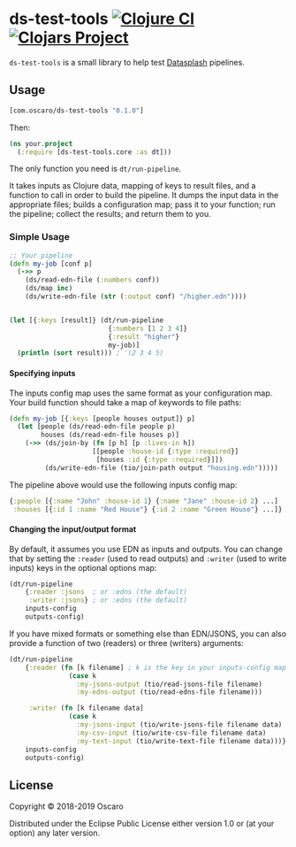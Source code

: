 # ds-test-tools [![Clojure CI](https://github.com/oscaro/ds-test-tools/actions/workflows/clojure.yml/badge.svg)](https://github.com/oscaro/ds-test-tools/actions/workflows/clojure.yml) [![Clojars Project](https://img.shields.io/clojars/v/com.oscaro/ds-test-tools.svg)](https://clojars.org/com.oscaro/ds-test-tools)


`ds-test-tools` is a small library to help test [Datasplash][] pipelines.

[Datasplash]: https://github.com/ngrunwald/datasplash

## Usage

```clojure
[com.oscaro/ds-test-tools "0.1.0"]
```

Then:

```clojure
(ns your.project
  (:require [ds-test-tools.core :as dt]))
```

The only function you need is `dt/run-pipeline`.

It takes inputs as Clojure data, mapping of keys to result files, and a
function to call in order to build the pipeline. It dumps the input data in the
appropriate files; builds a configuration map; pass it to your function; run
the pipeline; collect the results; and return them to you.

### Simple Usage

```clojure
;; Your pipeline
(defn my-job [conf p]
  (->> p
    (ds/read-edn-file (:numbers conf))
    (ds/map inc)
    (ds/write-edn-file (str (:output conf) "/higher.edn"))))


(let [{:keys [result]} (dt/run-pipeline
                         {:numbers [1 2 3 4]}
                         {:result "higher"}
                         my-job)]
  (println (sort result))) ; '(2 3 4 5)
```

#### Specifying inputs

The inputs config map uses the same format as your configuration map. Your
build function should take a map of keywords to file paths:

```clojure
(defn my-job [{:keys [people houses output]} p]
  (let [people (ds/read-edn-file people p)
        houses (ds/read-edn-file houses p)]
    (->> (ds/join-by (fn [p h] [p :lives-in h])
                     [[people :house-id {:type :required}]
                      [houses :id {:type :required}]])
         (ds/write-edn-file (tio/join-path output "housing.edn")))))
```

The pipeline above would use the following inputs config map:

```clojure
{:people [{:name "John" :house-id 1} {:name "Jane" :house-id 2} ...]
 :houses [{:id 1 :name "Red House"} {:id 2 :name "Green House"} ...]}
```

#### Changing the input/output format

By default, it assumes you use EDN as inputs and outputs. You can change that
by setting the `:reader` (used to read outputs) and `:writer` (used to write
inputs) keys in the optional options map:

```clojure
(dt/run-pipeline
    {:reader :jsons  ; or :edns (the default)
     :writer :jsons} ; or :edns (the default)
    inputs-config
    outputs-config)
```

If you have mixed formats or something else than EDN/JSONS, you can also
provide a function of two (readers) or three (writers) arguments:

```clojure
(dt/run-pipeline
    {:reader (fn [k filename] ; k is the key in your inputs-config map
               (case k
                 :my-jsons-output (tio/read-jsons-file filename)
                 :my-edns-output (tio/read-edns-file filename)))

     :writer (fn [k filename data]
               (case k
                 :my-jsons-input (tio/write-jsons-file filename data)
                 :my-csv-input (tio/write-csv-file filename data)
                 :my-text-input (tio/write-text-file filename data)))}
    inputs-config
    outputs-config)
```

## License

Copyright © 2018-2019 Oscaro

Distributed under the Eclipse Public License either version 1.0 or (at your
option) any later version.
